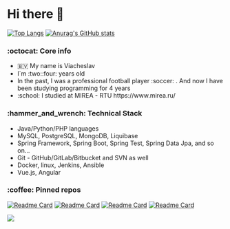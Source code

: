<h1> Hi there 👋 </h1>

[![Top Langs](https://github-readme-stats.vercel.app/api/top-langs/?username=Slavko13&layout=compact)](https://github.com/anuraghazra/github-readme-stats)
[![Anurag's GitHub stats](https://github-readme-stats.vercel.app/api?username=Slavko13)](https://github.com/anuraghazra/github-readme-stats)
  


<h3> :octocat: Core info </h3>
<ul> 
  <li>  🇧🇻 My name is Viacheslav </li>
  <li> I`m :two::four: years old </li>
  <li> In the past, I was a professional football player :soccer: . And now I have been studying programming for 4 years </li>
  <li> :school: I studied at MIREA - RTU https://www.mirea.ru/ 
</ul>

<h3> :hammer_and_wrench: Technical Stack </h3>

<ul> 
  <li>  Java/Python/PHP languages </li>
  <li> MySQL, PostgreSQL, MongoDB, Liquibase </li>
  <li> Spring Framework, Spring Boot, Spring Test, Spring Data Jpa, and so on... </li>
  <li> Git - GitHub/GitLab/Bitbucket and SVN as well </li>
  <li> Docker, linux, Jenkins, Ansible</li>
  <li> Vue.js, Angular </li>
</ul>
 
  <h3> :coffee: Pinned repos </h3>
  
  [![Readme Card](https://github-readme-stats.vercel.app/api/pin/?username=Slavko13&repo=stats-helper)](https://github.com/Slavko13/streamers)
  [![Readme Card](https://github-readme-stats.vercel.app/api/pin/?username=Slavko13&repo=converter-valute)](https://github.com/Slavko13/converter-valute)
  [![Readme Card](https://github-readme-stats.vercel.app/api/pin/?username=Slavko13&repo=VkBoT)](https://github.com/Slavko13/VkBoT)
   [![Readme Card](https://github-readme-stats.vercel.app/api/pin/?username=Slavko13&repo=countries-microservices)](https://github.com/Slavko13/countries-microservices)
  
  
  
  ![](https://komarev.com/ghpvc/?username=Slavko13&style=flat-square&color=yellow)


